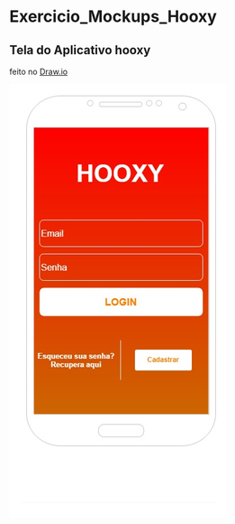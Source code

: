 # Exercicio_Mockups_Hooxy
## Tela do Aplicativo hooxy
feito no  [Draw.io](https://draw.io)

<img src="initalscreen.jpg" width="387px" height="766px" alt="Firebase"/><br/>

